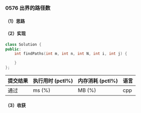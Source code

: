 ### 0576 出界的路径数

#### （1）思路

#### （2）实现

```cpp
class Solution {
public:
    int findPaths(int m, int n, int N, int i, int j) {

    }
};
```

| 提交结果 | 执行用时 (pctl%) | 内存消耗 (pctl%) | 语言 |
|:---------|:-----------------|:-----------------|:-----|
| 通过     |  ms (%)   |  MB (%)  | cpp  |

#### （3）收获
